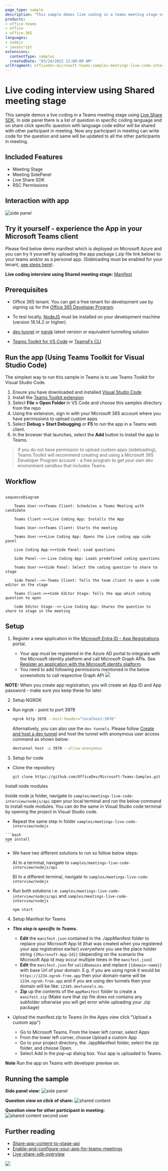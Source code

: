 ```yaml
---
page_type: sample
description: "This sample demos live coding in a teams meeting stage using live share SDK. The tab is loaded as side panel which contains various coding questions."
products:
- office-teams
- office
- office-365
languages:
- nodejs
- javascript
extensions:
  contentType: samples
  createdDate: "03/24/2022 12:00:00 AM"
urlFragment: officedev-microsoft-teams-samples-meetings-live-code-interview-nodejs
---
```


# Live coding interview using Shared meeting stage 

This sample demos a live coding in a Teams meeting stage using [Live Share SDK](https://aka.ms/livesharedocs). In side panel there is a list of question in specific coding language and on share click specific question with language code editor will be shared with other participant in meeting.
Now any participant in meeting can write code for the question and same will be updated to all the other participants in meeting.

## Included Features
* Meeting Stage
* Meeting SidePanel
* Live Share SDK
* RSC Permissions

## Interaction with app

![side panel ](Images/MeetinLiveCodeInterview.gif)

## Try it yourself - experience the App in your Microsoft Teams client
Please find below demo manifest which is deployed on Microsoft Azure and you can try it yourself by uploading the app package (.zip file link below) to your teams and/or as a personal app. (Sideloading must be enabled for your tenant, [see steps here](https://docs.microsoft.com/microsoftteams/platform/concepts/build-and-test/prepare-your-o365-tenant#enable-custom-teams-apps-and-turn-on-custom-app-uploading)).

**Live coding interview using Shared meeting stage:** [Manifest](/samples/meetings-live-code-interview/csharp/demo-manifest/meetings-live-code-interview.zip)

## Prerequisites

 - Office 365 tenant. You can get a free tenant for development use by signing up for the [Office 365 Developer Program](https://developer.microsoft.com/en-us/microsoft-365/dev-program).

- To test locally, [NodeJS](https://nodejs.org/en/download/) must be installed on your development machine (version 16.14.2  or higher).

- [dev tunnel](https://learn.microsoft.com/en-us/azure/developer/dev-tunnels/get-started?tabs=windows) or [ngrok](https://ngrok.com/) latest version or equivalent tunnelling solution

- [Teams Toolkit for VS Code](https://marketplace.visualstudio.com/items?itemName=TeamsDevApp.ms-teams-vscode-extension) or [TeamsFx CLI](https://learn.microsoft.com/microsoftteams/platform/toolkit/teamsfx-cli?pivots=version-one)

## Run the app (Using Teams Toolkit for Visual Studio Code)

The simplest way to run this sample in Teams is to use Teams Toolkit for Visual Studio Code.

1. Ensure you have downloaded and installed [Visual Studio Code](https://code.visualstudio.com/docs/setup/setup-overview)
1. Install the [Teams Toolkit extension](https://marketplace.visualstudio.com/items?itemName=TeamsDevApp.ms-teams-vscode-extension)
1. Select **File > Open Folder** in VS Code and choose this samples directory from the repo
1. Using the extension, sign in with your Microsoft 365 account where you have permissions to upload custom apps
1. Select **Debug > Start Debugging** or **F5** to run the app in a Teams web client.
1. In the browser that launches, select the **Add** button to install the app to Teams.

> If you do not have permission to upload custom apps (sideloading), Teams Toolkit will recommend creating and using a Microsoft 365 Developer Program account - a free program to get your own dev environment sandbox that includes Teams.

## Workflow

```mermaid

sequenceDiagram

    Teams User->>+Teams Client: Schedules a Teams Meeting with candidate

    Teams Client->>+Live Coding App: Installs the App

    Teams User->>+Teams Client: Starts the meeting

    Teams User->>+Live Coding App: Opens the Live coding app side panel

    Live Coding App->>+Side Panel: Load questions

    Side Panel-->>-Live Coding App: Loads predefined coding questions

    Teams User->>+Side Panel: Select the coding question to share to stage

    Side Panel-->>-Teams Client: Tells the team client to open a code editor on the stage

    Teams Client->>+Code Editor Stage: Tells the app which coding question to open

    Code Editor Stage-->>-Live Coding App: Shares the question to share to stage in the meeting

```

## Setup

 1. Register a new application in the [Microsoft Entra ID – App Registrations](https://go.microsoft.com/fwlink/?linkid=2083908) portal.
 
    - Your app must be registered in the Azure AD portal to integrate with the Microsoft identity platform and call Microsoft Graph APIs. See [Register an application with the Microsoft identity platform](https://docs.microsoft.com/graph/auth-register-app-v2).
    - You need to add following permissions mentioned in the below screenshots to call respective Graph   API
![](https://user-images.githubusercontent.com/50989436/116188975-e155a300-a745-11eb-9ce5-7f467007e243.png) 

**NOTE:** When you create app registration, you will create an App ID and App password - make sure you keep these for later.


2. Setup NGROK
 - Run ngrok - point to port 3978

   ```bash
   ngrok http 3978 --host-header="localhost:3978"
   ```  

   Alternatively, you can also use the `dev tunnels`. Please follow [Create and host a dev tunnel](https://learn.microsoft.com/en-us/azure/developer/dev-tunnels/get-started?tabs=windows) and host the tunnel with anonymous user access command as shown below:

   ```bash
   devtunnel host -p 3978 --allow-anonymous
   ```

3. Setup for code

  - Clone the repository

    ```bash
    git clone https://github.com/OfficeDev/Microsoft-Teams-Samples.git
    ```
  
  Install node modules

   Inside node js folder,  navigate to `samples/meetings-live-code-interview/nodejs/api` open your local terminal and run the below command to install node modules. You can do the same in Visual Studio code terminal by opening the project in Visual Studio code.

   - Repeat the same step in folder `samples/meetings-live-code-interview/nodejs`

    ```bash
    npm install
    ```
  - We have two different solutions to run so follow below steps:

     A) In a terminal, navigate to `samples/meetings-live-code-interview/nodejs/api`

     B) In a different terminal, navigate to `samples/meetings-live-code-interview/nodejs`

 - Run both solutions i.e. `samples/meetings-live-code-interview/nodejs/api` and `samples/meetings-live-code-interview/nodejs`
    ```
    npm start
    ``` 

4. Setup Manifest for Teams
- __*This step is specific to Teams.*__
    - **Edit** the `manifest.json` contained in the ./appManifest folder to replace your Microsoft App Id (that was created when you registered your app registration earlier) *everywhere* you see the place holder string `{{Microsoft-App-Id}}` (depending on the scenario the Microsoft App Id may occur multiple times in the `manifest.json`)
    - **Edit** the `manifest.json` for `validDomains` and replace `{{domain-name}}` with base Url of your domain. E.g. if you are using ngrok it would be `https://1234.ngrok-free.app` then your domain-name will be `1234.ngrok-free.app` and if you are using dev tunnels then your domain will be like: `12345.devtunnels.ms`.
    - **Zip** up the contents of the `appManifest` folder to create a `manifest.zip` (Make sure that zip file does not contains any subfolder otherwise you will get error while uploading your .zip package)

- Upload the manifest.zip to Teams (in the Apps view click "Upload a custom app")
   - Go to Microsoft Teams. From the lower left corner, select Apps
   - From the lower left corner, choose Upload a custom App
   - Go to your project directory, the ./appManifest folder, select the zip folder, and choose Open.
   - Select Add in the pop-up dialog box. Your app is uploaded to Teams.

**Note** Run the app on Teams with developer preview on.   

## Running the sample

**Side panel view:**
![side panel ](Images/sidePanelView.png)

**Question view on click of share:**
![shared content](Images/stageView.png)

**Question view for other participant in meeting:**
![shared content second user](Images/stageViewseconduser.png)

## Further reading

- [Share-app-content-to-stage-api ](https://docs.microsoft.com/en-us/microsoftteams/platform/apps-in-teams-meetings/api-references?tabs=dotnet#share-app-content-to-stage-api)
- [Enable-and-configure-your-app-for-teams-meetings](https://docs.microsoft.com/en-us/microsoftteams/platform/apps-in-teams-meetings/enable-and-configure-your-app-for-teams-meetings)
- [Live-share-sdk-overview](https://docs.microsoft.com/en-us/microsoftteams/platform/apps-in-teams-meetings/teams-live-share-overview)

<img src="https://pnptelemetry.azurewebsites.net/microsoft-teams-samples/samples/meetings-live-code-interview-nodejs" />